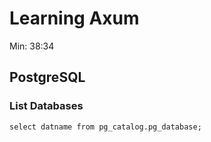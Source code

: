 # Learning Axum

Min: 38:34

## PostgreSQL

### List Databases

```shell
select datname from pg_catalog.pg_database;
```